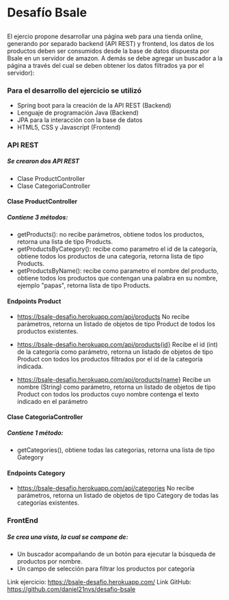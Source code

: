 # Desafío Bsale
## 

 El ejercio propone desarrollar una página web para una tienda online, generando por separado backend (API REST) y frontend, los datos de los productos deben ser consumidos desde la base de datos dispuesta por Bsale en un servidor de amazon. A demás se debe agregar un buscador a la página a través del cual se deben obtener los datos filtrados ya por el servidor):

### Para el desarrollo del ejercicio se utilizó
- Spring boot para la creación de la API REST (Backend)
- Lenguaje de programación Java (Backend)
- JPA para la interacción con la base de datos
- HTML5, CSS y Javascript (Frontend)


### API REST

##### Se crearon dos API REST

- Clase ProductController
- Clase CategoriaController

#### Clase ProductController

##### Contiene 3 métodos:

- getProducts(): no recibe parámetros, obtiene todos los productos, retorna una lista de tipo Products.
- getProductsByCategory(): recibe como parametro el id de la categoría, obtiene todos los productos de una categoría, retorna lista de tipo Products.
- getProductsByName(): recibe como parametro el nombre del producto, obtiene todos los productos que contengan una palabra en su nombre, ejemplo "papas", retorna lista de tipo Products.

#### Endpoints Product
- https://bsale-desafio.herokuapp.com/api/products
No recibe parámetros, retorna un listado de objetos de tipo Product de todos los productos existentes.

- https://bsale-desafio.herokuapp.com/api/products{id}
Recibe el id (int) de la categoría como parámetro, retorna un listado de objetos de tipo Product con todos los productos filtrados por el id de la categoría indicada.

- https://bsale-desafio.herokuapp.com/api/products{name}
Recibe un nombre (String) como parámetro, retorna un listado de objetos de tipo Product con todos los productos cuyo nombre contenga el texto indicado en el parámetro 

#### Clase CategoriaController

##### Contiene 1 método:

- getCategories(), obtiene todas las categorias, retorna una lista de tipo Gategory

#### Endpoints Category
- https://bsale-desafio.herokuapp.com/api/categories
No recibe parámetros, retorna un listado de objetos de tipo Category de todas las categorías existentes.

### FrontEnd

##### Se crea una vista, la cual se compone de:

- Un buscador acompañando de un botón para ejecutar la búsqueda de productos por nombre.
- Un campo de selección para filtrar los productos por categoría

Link ejercicio: https://bsale-desafio.herokuapp.com/
Link GitHub: https://github.com/daniel21nvs/desafio-bsale

